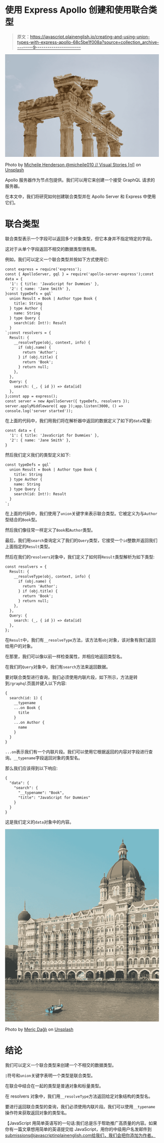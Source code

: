 # 使用 Express Apollo 创建和使用联合类型

> 原文：<https://javascript.plainenglish.io/creating-and-using-union-types-with-express-apollo-68c5be1f008a?source=collection_archive---------9----------------------->

![](img/6a9b223c05faccfd35ca5204dd76b488.png)

Photo by [Micheile Henderson @micheile010 // Visual Stories [nl]](https://unsplash.com/@micheile?utm_source=medium&utm_medium=referral) on [Unsplash](https://unsplash.com?utm_source=medium&utm_medium=referral)

Apollo 服务器作为节点包提供。我们可以用它来创建一个接受 GraphQL 请求的服务器。

在本文中，我们将研究如何创建联合类型并在 Apollo Server 和 Express 中使用它们。

# 联合类型

联合类型表示一个字段可以返回多个对象类型，但它本身并不指定特定的字段。

这对于从单个字段返回不相交的数据类型很有用。

例如，我们可以定义一个联合类型并按如下方式使用它:

```
const express = require('express');
const { ApolloServer, gql } = require('apollo-server-express');const data = {
  '1': { title: 'JavaScript for Dummies' },
  '2': { name: 'Jane Smith' },
}const typeDefs = gql`
  union Result = Book | Author type Book {
    title: String
  } type Author {
    name: String
  } type Query {
    search(id: Int!): Result
  }
`;const resolvers = {
  Result: {
    __resolveType(obj, context, info) {
      if (obj.name) {
        return 'Author';
      } if (obj.title) {
        return 'Book';
      } return null;
    },
  },
  Query: {
    search: (_, { id }) => data[id]
  },
};const app = express();
const server = new ApolloServer({ typeDefs, resolvers });
server.applyMiddleware({ app });app.listen(3000, () => console.log('server started'));
```

在上面的代码中，我们用我们将在解析器中返回的数据定义了如下的`data`常量:

```
const data = {
  '1': { title: 'JavaScript for Dummies' },
  '2': { name: 'Jane Smith' },
}
```

然后我们定义我们的类型定义如下:

```
const typeDefs = gql`
  union Result = Book | Author type Book {
    title: String
  } type Author {
    name: String
  } type Query {
    search(id: Int!): Result
  }
`;
```

在上面的代码中，我们使用了`union`关键字来表示联合类型。它被定义为与`Author`型结合的`Book`型。

然后我们像往常一样定义了`Book`和`Author`类型。

最后，我们用`search`查询定义了我们的`Query`类型，它接受一个`id`整数并返回我们上面指定的`Result`类型。

然后在我们的`resolvers`对象中，我们定义了如何将`Result`类型解析为如下类型:

```
const resolvers = {
  Result: {
    __resolveType(obj, context, info) {
      if (obj.name) {
        return 'Author';
      } if (obj.title) {
        return 'Book';
      } return null;
    },
  },
  Query: {
    search: (_, { id }) => data[id]
  },
};
```

在`Result`中，我们有`__resolveType`方法，该方法有`obj`对象，该对象有我们返回给用户的对象。

在那里，我们可以像以前一样检查属性，并相应地返回类型名。

在我们的`Query`对象中，我们有`search`方法来返回数据。

要对联合类型进行查询，我们必须使用内联片段，如下所示，方法是转到`/graphql`页面并键入以下内容:

```
{
  search(id: 1) {
    __typename
    ...on Book {
      title
    }
    ...on Author {
      name
    }
  }
}
```

`...on`表示我们有一个内联片段。我们可以使用它根据返回的内容对字段进行查询。`__typename`字段返回对象的类型名。

那么我们应该得到以下响应:

```
{
  "data": {
    "search": {
      "__typename": "Book",
      "title": "JavaScript for Dummies"
    }
  }
}
```

这是我们定义的`data`对象中的内容。

![](img/411d6b715747cd3148df7017ac868bc3.png)

Photo by [Meriç Dağlı](https://unsplash.com/@meric?utm_source=medium&utm_medium=referral) on [Unsplash](https://unsplash.com?utm_source=medium&utm_medium=referral)

# 结论

我们可以定义一个联合类型来创建一个不相交的数据类型。

`|`符号和`union`关键字表明一个类型是联合类型。

在联合中结合在一起的类型是普通对象和标量类型。

在 resolvers 对象中，我们用`__resolveType`方法返回给定对象结构的类型名。

要进行返回联合类型的查询，我们必须使用内联片段。我们可以使用`__typename`操作符来获取返回对象的类型名。

【JavaScript 用简单英语写的一句话:我们总是乐于帮助推广高质量的内容。如果你有一篇文章想用简单的英语提交给 JavaScript，用你的中级用户名发邮件到 submissions@javascriptinplainenglish.com[给我们，我们会把你添加为作者。](mailto:submissions@javascriptinplainenglish.com)